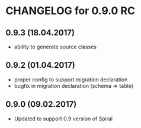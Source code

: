 CHANGELOG for 0.9.0 RC
======================

0.9.3 (18.04.2017)
-----
- ability to generate source classes

0.9.2 (01.04.2017)
-----
- proper config to support migration declaration
- bugfix in migration declaration (schema => table)

0.9.0 (09.02.2017)
-----
- Updated to support 0.9 version of Spiral
